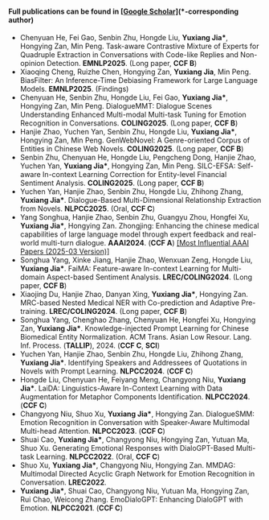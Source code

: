 <!--#### Submitted

- <strong>S. Li</strong>, X. Yang*, A. Cao*, K. Fan, Y. Liu, C. Wang, and Q. Niu. LaNCoR: Label Noise-Contrastive Robust Learning for Seismic Signal Processing with Application to Microseismic Arrival Time Picking. <strong>Rej :)</strong> [[Code]](https://github.com/senli1073/LaNCor)
-->
#### Full publications can be found in [[Google Scholar]](https://scholar.google.com/citations?user=1VNDmEYAAAAJ&hl=en)(*-corresponding author)

- Chenyuan He, Fei Gao, Senbin Zhu, Hongde Liu, <strong>Yuxiang Jia*</strong>, Hongying Zan, Min Peng. Task-aware Contrastive Mixture of Experts for Quadruple Extraction in Conversations with Code-like Replies and Non-opinion Detection. <strong>EMNLP2025</strong>. (Long paper, <strong>CCF B</strong>)
- Xiaoqing Cheng, Ruizhe Chen, Hongying Zan, <strong>Yuxiang Jia</strong>, Min Peng. BiasFilter: An Inference-Time Debiasing Framework for Large Language Models. <strong>EMNLP2025</strong>. (Findings)
- Chenyuan He, Senbin Zhu, Hongde Liu, Fei Gao, <strong>Yuxiang Jia*</strong>, Hongying Zan, Min Peng. DialogueMMT: Dialogue Scenes Understanding Enhanced Multi-modal Multi-task Tuning for Emotion Recognition in Conversations. <strong>COLING2025</strong>. (Long paper, <strong>CCF B</strong>)
- Hanjie Zhao, Yuchen Yan, Senbin Zhu, Hongde Liu, <strong>Yuxiang Jia*</strong>, Hongying Zan, Min Peng. GenWebNovel: A Genre-oriented Corpus of Entities in Chinese Web Novels. <strong>COLING2025</strong>. (Long paper, <strong>CCF B</strong>)
- Senbin Zhu, Chenyuan He, Hongde Liu, Pengcheng Dong, Hanjie Zhao, Yuchen Yan, <strong>Yuxiang Jia*</strong>, Hongying Zan, Min Peng. SILC-EFSA: Self-aware In-context Learning Correction for Entity-level Financial Sentiment Analysis. <strong>COLING2025</strong>. (Long paper, <strong>CCF B</strong>)
- Yuchen Yan, Hanjie Zhao, Senbin Zhu, Hongde Liu, Zhihong Zhang, <strong>Yuxiang Jia*</strong>. Dialogue-Based Multi-Dimensional Relationship Extraction from Novels. <strong>NLPCC2025</strong>. (Oral, <strong>CCF C</strong>)
- Yang Songhua, Hanjie Zhao, Senbin Zhu, Guangyu Zhou, Hongfei Xu, <strong>Yuxiang Jia*</strong>, Hongying Zan. Zhongjing: Enhancing the chinese medical capabilities of large language model through expert feedback and real-world multi-turn dialogue. <strong>AAAI2024</strong>. (<strong>CCF A</strong>) [[Most Influential AAAI Papers (2025-03 Version)]](https://resources.paperdigest.org/2025/03/most-influential-aaai-papers-2025-03-version/)
- Songhua Yang, Xinke Jiang, Hanjie Zhao, Wenxuan Zeng, Hongde Liu, <strong>Yuxiang Jia*</strong>. FaiMA: Feature-aware In-context Learning for Multi-domain Aspect-based Sentiment Analysis. <strong>LREC/COLING2024</strong>. (Long paper, <strong>CCF B</strong>)
- Xiaojing Du, Hanjie Zhao, Danyan Xing, <strong>Yuxiang Jia*</strong>, Hongying Zan. MRC-based Nested Medical NER with Co-prediction and Adaptive Pre-training. <strong>LREC/COLING2024</strong>. (Long paper, <strong>CCF B</strong>)
- Songhua Yang, Chenghao Zhang, Chenyuan He, Hongfei Xu, Hongying Zan, <strong>Yuxiang Jia*</strong>. Knowledge-injected Prompt Learning for Chinese Biomedical Entity Normalization. ACM Trans. Asian Low Resour. Lang. Inf. Process. (<strong>TALLIP</strong>), 2024. (<strong>CCF C</strong>, <strong>SCI</strong>)
- Yuchen Yan, Hanjie Zhao, Senbin Zhu, Hongde Liu, Zhihong Zhang, <strong>Yuxiang Jia*</strong>. Identifying Speakers and Addressees of Quotations in Novels with Prompt Learning. <strong>NLPCC2024</strong>. (<strong>CCF C</strong>)
- Hongde Liu, Chenyuan He, Feiyang Meng, Changyong Niu, <strong>Yuxiang Jia*</strong>. LaiDA: Linguistics-Aware In-Context Learning with Data Augmentation for Metaphor Components Identification. <strong>NLPCC2024</strong>. (<strong>CCF C</strong>)
- Changyong Niu, Shuo Xu, <strong>Yuxiang Jia*</strong>, Hongying Zan. DialogueSMM: Emotion Recognition in Conversation with Speaker-Aware Multimodal Multi-head Attention. <strong>NLPCC2023</strong>. (<strong>CCF C</strong>)
- Shuai Cao, <strong>Yuxiang Jia*</strong>, Changyong Niu, Hongying Zan, Yutuan Ma, Shuo Xu. Generating Emotional Responses with DialoGPT-Based Multi-task Learning. <strong>NLPCC2022</strong>. (Oral, <strong>CCF C</strong>)
- Shuo Xu, <strong>Yuxiang Jia*</strong>, Changyong Niu, Hongying Zan. MMDAG: Multimodal Directed Acyclic Graph Network for Emotion Recognition in Conversation. <strong>LREC2022</strong>.
- <strong>Yuxiang Jia*</strong>, Shuai Cao, Changyong Niu, Yutuan Ma, Hongying Zan, Rui Chao, Weicong Zhang. EmoDialoGPT: Enhancing DialoGPT with Emotion. <strong>NLPCC2021</strong>. (<strong>CCF C</strong>)